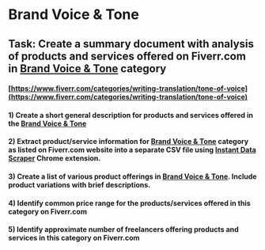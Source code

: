 # Brand Voice & Tone
## Task: Create a summary document with analysis of products and services offered on Fiverr.com in [Brand Voice & Tone](https://www.fiverr.com/categories/writing-translation/tone-of-voice) category
#### [https://www.fiverr.com/categories/writing-translation/tone-of-voice](https://www.fiverr.com/categories/writing-translation/tone-of-voice)
#### 1) Create a short general description for products and services offered in the [Brand Voice & Tone](https://www.fiverr.com/categories/writing-translation/tone-of-voice)
#### 2) Extract product/service information for [Brand Voice & Tone](https://www.fiverr.com/categories/writing-translation/tone-of-voice) category as listed on Fiverr.com website into a separate CSV file using [Instant Data Scraper](https://chrome.google.com/webstore/detail/instant-data-scraper/ofaokhiedipichpaobibbnahnkdoiiah) Chrome extension.
#### 3) Create a list of various product offerings in [Brand Voice & Tone](https://www.fiverr.com/categories/writing-translation/tone-of-voice). Include product variations with brief descriptions.
#### 4) Identify common price range for the products/services offered in this category on Fiverr.com
#### 5) Identify approximate number of freelancers offering products and services in this category on Fiverr.com
